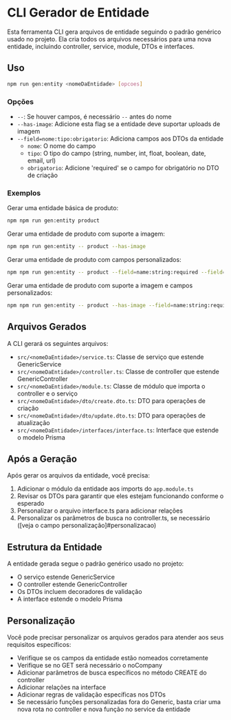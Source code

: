 # CLI Gerador de Entidade

Esta ferramenta CLI gera arquivos de entidade seguindo o padrão genérico usado no projeto. Ela cria todos os arquivos necessários para uma nova entidade, incluindo controller, service, module, DTOs e interfaces.

## Uso

```bash
npm run gen:entity <nomeDaEntidade> [opcoes]
```

### Opções

- `--`: Se houver campos, é necessário `--` antes do nome
- `--has-image`: Adicione esta flag se a entidade deve suportar uploads de imagem
- `--field=nome:tipo:obrigatorio`: Adiciona campos aos DTOs da entidade
  - `nome`: O nome do campo
  - `tipo`: O tipo do campo (string, number, int, float, boolean, date, email, url)
  - `obrigatorio`: Adicione 'required' se o campo for obrigatório no DTO de criação

### Exemplos

Gerar uma entidade básica de produto:
```bash
npm npm run gen:entity product
```

Gerar uma entidade de produto com suporte a imagem:
```bash
npm npm run gen:entity -- product --has-image
```

Gerar uma entidade de produto com campos personalizados:
```bash
npm npm run gen:entity -- product --field=name:string:required --field=price:number:required --field=description:string
```

Gerar uma entidade de produto com suporte a imagem e campos personalizados:
```bash
npm npm run gen:entity -- product --has-image --field=name:string:required --field=price:number:required --field=description:string
```

## Arquivos Gerados

A CLI gerará os seguintes arquivos:

- `src/<nomeDaEntidade>/service.ts`: Classe de serviço que estende GenericService
- `src/<nomeDaEntidade>/controller.ts`: Classe de controller que estende GenericController
- `src/<nomeDaEntidade>/module.ts`: Classe de módulo que importa o controller e o serviço
- `src/<nomeDaEntidade>/dto/create.dto.ts`: DTO para operações de criação
- `src/<nomeDaEntidade>/dto/update.dto.ts`: DTO para operações de atualização
- `src/<nomeDaEntidade>/interfaces/interface.ts`: Interface que estende o modelo Prisma

## Após a Geração

Após gerar os arquivos da entidade, você precisa:

1. Adicionar o módulo da entidade aos imports do `app.module.ts`
2. Revisar os DTOs para garantir que eles estejam funcionando conforme o esperado
3. Personalizar o arquivo interface.ts para adicionar relações
4. Personalizar os parâmetros de busca no controller.ts, se necessário ([veja o campo personalização]#personalizacao)

## Estrutura da Entidade

A entidade gerada segue o padrão genérico usado no projeto:

- O serviço estende GenericService
- O controller estende GenericController
- Os DTOs incluem decoradores de validação
- A interface estende o modelo Prisma

## Personalização

Você pode precisar personalizar os arquivos gerados para atender aos seus requisitos específicos:

- Verifique se os campos da entidade estão nomeados corretamente
- Verifique se no GET será necessário o noCompany
- Adicionar parâmetros de busca específicos no método CREATE do controller
- Adicionar relações na interface
- Adicionar regras de validação específicas nos DTOs
- Se necessário funções personalizadas fora do Generic, basta criar uma nova rota no controller e nova função no service da entidade
